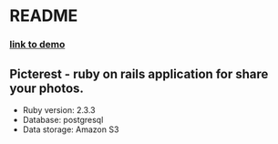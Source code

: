 # README

### [link to demo](https://picterest-test.herokuapp.com/)

## Picterest - ruby on rails application for share your photos.

- Ruby version: 2.3.3
- Database: postgresql
- Data storage: Amazon S3

